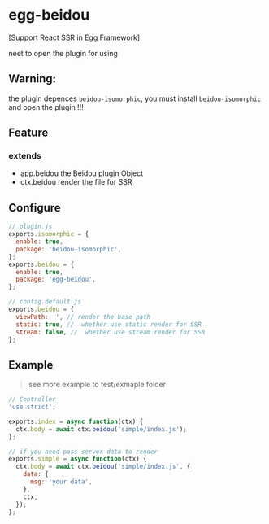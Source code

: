 # egg-beidou

[Support React SSR in Egg Framework]

neet to open the plugin for using

## Warning:

the plugin depences `beidou-isomorphic`, you must install `beidou-isomorphic` and open the plugin !!!

## Feature

### extends

- app.beidou the Beidou plugin Object
- ctx.beidou render the file for SSR

## Configure

```js
// plugin.js
exports.isomorphic = {
  enable: true,
  package: 'beidou-isomorphic',
};
exports.beidou = {
  enable: true,
  package: 'egg-beidou',
};

// config.default.js
exports.beidou = {
  viewPath: '', // render the base path
  static: true, //  whether use static render for SSR
  stream: false, //  whether use stream render for SSR
};
```

## Example

> see more example to test/exmaple folder

```js
// Controller
'use strict';

exports.index = async function(ctx) {
  ctx.body = await ctx.beidou('simple/index.js');
};

// if you need pass server data to render
exports.simple = async function(ctx) {
  ctx.body = await ctx.beidou('simple/index.js', {
    data: {
      msg: 'your data',
    },
    ctx,
  });
};
```
